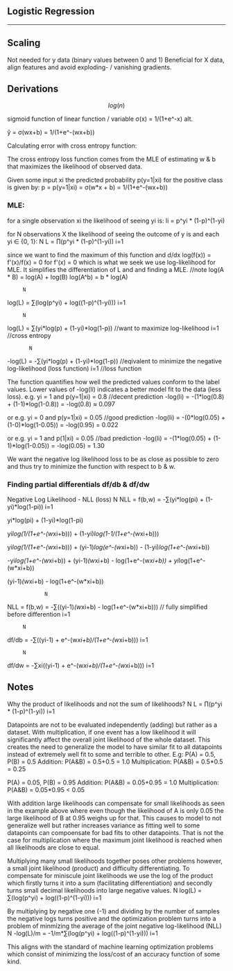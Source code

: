 ## Logistic Regression
___

## Scaling
Not needed for y data (binary values between 0 and 1)
Beneficial for X data, align features and avoid exploding- / vanishing gradients.

## Derivations

$$
log(n)
$$


sigmoid function of linear function / variable
σ(x) = 1/(1+e^-x)
alt.

ŷ = σ(wx+b) = 1/(1+e^-(wx+b))

Calculating error with cross entropy function:

The cross entropy loss function comes from the MLE of estimating w & b that maximizes the likelihood of observed data. 

Given some input xi the predicted probability p(y=1|xi) for the positive class is given by:
p = p(y=1|xi) = σ(w*x + b) = 1/(1+e^-(wx+b))

### MLE:
for a single observation xi the likelihood of seeing yi is:
li = p^yi * (1-p)^(1-yi)

for N observations X the likelihood of seeing the outcome of y is and each yi ∈ {0, 1}:
    N
L = ∏(p^yi * (1-p)^(1-yi))
   i=1

since we want to find the maximum of this function and d/dx log(f(x)) = f'(x)/f(x) = 0 
    for f'(x) = 0 which is what we seek we use log-likelihood for MLE. 
    It simplifies the differentiation of L and and finding a MLE.
//note log(A * B) = log(A) + log(B)
       log(A^b) = b * log(A)

         N
log(L) = ∑(log(p^yi) + log((1-p)^(1-yi)))
        i=1

         N
log(L) = ∑(yi*log(p) + (1-yi)*log(1-p))       //want to maximize log-likelihood
        i=1
//cross entropy

           N
-log(L) = -∑(yi*log(p) + (1-yi)*log(1-p))     //eqivalent to minimize the negative log-likelihood (loss function)
          i=1
//loss function

The function quantifies how well the predicted values conform to the label values.
Lower values of -log(li) indicates a better model fit to the data (less loss). 
e.g.
yi = 1 and p(y=1|xi) = 0.8      //decent prediction
-log(li) = -(1*log(0.8) + (1-1)*log(1-0.8)) = -log(0.8) ≈ 0.097

or e.g.
yi = 0 and p(y=1|xi) = 0.05     //good prediction
-log(li) = -(0*log(0.05) + (1-0)*log(1-0.05)) = -log(0.95) = 0.022

or e.g.
yi = 1 and p(1|xi) = 0.05       //bad prediction
-log(li) = -(1*log(0.05) + (1-1)*log(1-0.05)) = -log(0.05) = 1.30

We want the negative log likelihood loss to be as close as possible to zero and thus try to minimize the function with respect to b & w. 



### Finding partial differentials df/db & df/dw
Negative Log Likelihood - NLL (loss)
                N
NLL = f(b,w) = -∑(yi*log(pi) + (1-yi)*log(1-pi))
               i=1

yi*log(pi) + (1-yi)*log(1-pi)

yi*log(1/(1+e^-(w*xi+b))) + (1-yi)*log(1-1/(1+e^-(w*xi+b)))

yi*log(1/(1+e^-(w*xi+b))) + (yi-1)*log(e^-(w*xi+b)) - (1-yi)*log(1+e^-(w*xi+b))

-yi*log(1+e^-(w*xi+b)) + (yi-1)*(w*xi+b) - log(1+e^-(w*xi+b)) + yi*log(1+e^-(w*xi+b))

(yi-1)*(w*xi+b) - log(1+e^-(w*xi+b))

                N
NLL = f(b,w) = -∑((yi-1)*(w*xi+b) - log(1+e^-(w*xi+b)))         // fully simplified before differention
               i=1

         N
df/db = -∑((yi-1) + e^-(w*xi+b)/(1+e^-(w*xi+b)))
        i=1

         N
df/dw = -∑xi((yi-1) + e^-(w*xi+b)/(1+e^-(w*xi+b)))
        i=1


## Notes
Why the product of likelihoods and not the sum of likelihoods?
    N
L = ∏(p^yi * (1-p)^(1-yi))
   i=1

Datapoints are not to be evaluated independently (adding) but rather as a dataset.
With multiplication, if one event has a low likelihood it will significantly affect the overall joint likelihood of the whole dataset. 
This creates the need to generalize the model to have similar fit to all datapoints instead of extremely well fit to some and terrible to other.
E.g:
P(A) = 0.5, P(B) = 0.5
Addition:               P(A&B) = 0.5+0.5 = 1.0
Multiplication:         P(A&B) = 0.5*0.5 = 0.25

P(A) = 0.05, P(B) = 0.95
Addition:               P(A&B) = 0.05+0.95 = 1.0
Multiplication:         P(A&B) = 0.05*0.95 < 0.05

With addition large likelihoods can compensate for small likelihoods as seen in the example above where even though the likelihood of A is only 0.05 the large likelihood of B at 0.95 weighs up for that. This causes to model to not generalize well but rather increases variance as fitting well to some datapoints can compoensate for bad fits to other datapoints. That is not the case for multiplication where the maximum joint likelihood is reached when all likelihoods are close to equal. 

Multiplying many small likelihoods together poses other problems however, a small joint likelihood (product) and difficulty differentiating. To compensate for miniscule joint likelihoods we use the log of the product which firstly turns it into a sum (facilitating differentiation) and secondly turns small decimal likelihoods into large negative values. 
         N
log(L) = ∑(log(p^yi) + log((1-p)^(1-yi)))
        i=1

By multiplying by negative one (-1) and dividing by the number of samples the negative logs turns positive and the optimization problem turns into a problem of minmizing the average of the joint negative log-likelihood (NLL) 
                 N
-log(L)/m = -1/m*∑(log(p^yi) + log((1-p)^(1-yi)))
                i=1

This aligns with the standard of machine learning optimization problems which consist of minimizing the loss/cost of an accuracy function of some kind. 